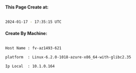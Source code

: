 
   
#### This Page Create at:

```bash

2024-01-17 - 17:35:15 UTC

```

#### Create By Machine:

```bash

Host Name : fv-az1493-621

platform  : Linux-6.2.0-1018-azure-x86_64-with-glibc2.35

Ip Local  : 10.1.0.164

```

